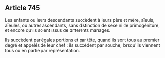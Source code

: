 Article 745
----
Les enfants ou leurs descendants succèdent à leurs père et mère, aïeuls,
aïeules, ou autres ascendants, sans distinction de sexe ni de primogéniture, et
encore qu'ils soient issus de différents mariages.

Ils succèdent par égales portions et par tête, quand ils sont tous au premier
degré et appelés de leur chef : ils succèdent par souche, lorsqu'ils viennent
tous ou en partie par représentation.
